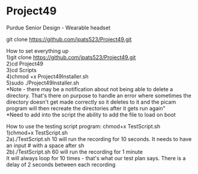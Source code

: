 # Project49

Purdue Senior Design - Wearable headset  

git clone https://github.com/jpats523/Project49.git  

How to set everything up  
1)git clone https://github.com/jpats523/Project49.git  
2)cd Project49  
3)cd Scripts  
4)chmod +x Project49Installer.sh  
5)sudo ./Project49Installer.sh  
*Note - there may be a notification about not being able to delete a directory. That's there on purpose to handle an error where sometimes the directory doesn't get made correctly so it deletes to it and the picam program will then recreate the directories after it gets run again"  
*Need to add into the script the ability to add the file to load on boot
  
How to use the testing script program: chmod+x TestScript.sh  
1)chmod+x TestScript.sh  
2a)./TestScript.sh 10 will run the recording for 10 seconds. It needs to have an input # with a space after sh  
2b)./TestScript.sh 60 will run the recording for 1 minute  
It will always loop for 10 times - that's what our test plan says. There is a delay of 2 seconds between each recording  



